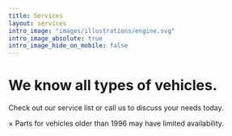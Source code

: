 ```yaml
---
title: Services
layout: services
intro_image: "images/illustrations/engine.svg"
intro_image_absolute: true
intro_image_hide_on_mobile: false
---
```


# We know all types of vehicles.

Check out our service list or call us to discuss your needs today.

$\times$ Parts for vehicles older than 1996 may have limited availability.
